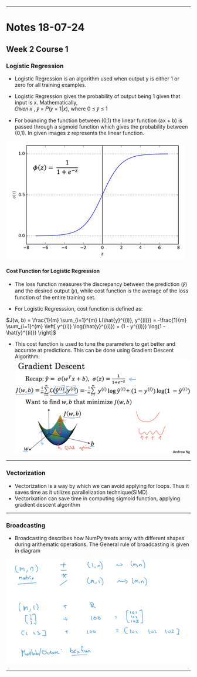 ***

# Notes 18-07-24

## Week 2 Course 1

### Logistic Regression

* Logistic Regression is an algorithm used when output y is either 1 or zero for all training examples.

* Logistic Regression gives the probability of output being 1 given that input is x. Mathematically,  
 𝐺𝑖𝑣𝑒𝑛 𝑥 , 𝑦̂ = 𝑃(𝑦 = 1|𝑥), where 0 ≤ 𝑦̂ ≤ 1
                        
* For bounding the function between (0,1) the linear function (ax + b) is passed through a sigmoid function which gives the probability between (0,1). In given images z represents the linear function.

![Sigmoid](images/Sigmoid.png "Sigmoid Function")

#### Cost Function for Logistic Regression

* The loss function measures the discrepancy between the prediction (𝑦̂) and the desired output (𝑦), while cost function is the average of the loss function of the entire training set.

* For Logistic Regresssion, cost function is defined as:  

$J(w, b) = \frac{1}{m} \sum_{i=1}^{m} L(\hat{y}^{(i)}, y^{(i)}) = -\frac{1}{m} \sum_{i=1}^{m} \left[ y^{(i)} \log(\hat{y}^{(i)}) + (1 - y^{(i)}) \log(1 - \hat{y}^{(i)}) \right]$


* This cost function is used to tune the parameters to get better and accurate at predictions. This can be done using Gradient Descent Algorithm:  
![gradient_descent](images/gradient_descent.jpg "Gradient Descent Algo")

***

### Vectorization

*  Vectorization is a way by which we can avoid applying for loops. Thus it saves time as it utilizes parallelization technique(SIMD)
* Vectorixation can save time in computing sigmoid function, applying gradient descent algorithm

***

### Broadcasting
*  Broadcasting describes how NumPy treats array with different shapes during arithematic operations. The General rule of broadcasting is given in diagram 

![broadcasting](images/broadcasting.png "broadcasting")

***



